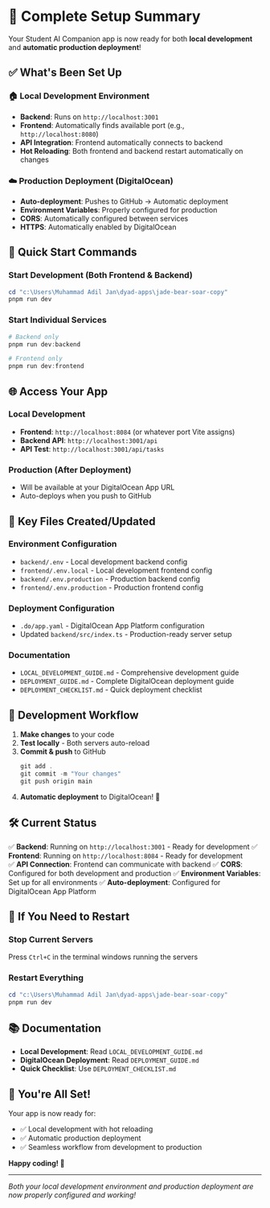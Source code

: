 # 🚀 Complete Setup Summary

Your Student AI Companion app is now ready for both **local development** and **automatic production deployment**!

## ✅ What's Been Set Up

### 🏠 Local Development Environment
- **Backend**: Runs on `http://localhost:3001`
- **Frontend**: Automatically finds available port (e.g., `http://localhost:8080`)
- **API Integration**: Frontend automatically connects to backend
- **Hot Reloading**: Both frontend and backend restart automatically on changes

### ☁️ Production Deployment (DigitalOcean)
- **Auto-deployment**: Pushes to GitHub → Automatic deployment
- **Environment Variables**: Properly configured for production
- **CORS**: Automatically configured between services
- **HTTPS**: Automatically enabled by DigitalOcean

## 🎯 Quick Start Commands

### Start Development (Both Frontend & Backend)
```powershell
cd "c:\Users\Muhammad Adil Jan\dyad-apps\jade-bear-soar-copy"
pnpm run dev
```

### Start Individual Services
```powershell
# Backend only
pnpm run dev:backend

# Frontend only  
pnpm run dev:frontend
```

## 🌐 Access Your App

### Local Development
- **Frontend**: `http://localhost:8084` (or whatever port Vite assigns)
- **Backend API**: `http://localhost:3001/api`
- **API Test**: `http://localhost:3001/api/tasks`

### Production (After Deployment)
- Will be available at your DigitalOcean App URL
- Auto-deploys when you push to GitHub

## 📁 Key Files Created/Updated

### Environment Configuration
- `backend/.env` - Local development backend config
- `frontend/.env.local` - Local development frontend config
- `backend/.env.production` - Production backend config
- `frontend/.env.production` - Production frontend config

### Deployment Configuration
- `.do/app.yaml` - DigitalOcean App Platform configuration
- Updated `backend/src/index.ts` - Production-ready server setup

### Documentation
- `LOCAL_DEVELOPMENT_GUIDE.md` - Comprehensive development guide
- `DEPLOYMENT_GUIDE.md` - Complete DigitalOcean deployment guide
- `DEPLOYMENT_CHECKLIST.md` - Quick deployment checklist

## 🔄 Development Workflow

1. **Make changes** to your code
2. **Test locally** - Both servers auto-reload
3. **Commit & push** to GitHub
   ```powershell
   git add .
   git commit -m "Your changes"
   git push origin main
   ```
4. **Automatic deployment** to DigitalOcean! 🎉

## 🛠️ Current Status

✅ **Backend**: Running on `http://localhost:3001` - Ready for development
✅ **Frontend**: Running on `http://localhost:8084` - Ready for development  
✅ **API Connection**: Frontend can communicate with backend
✅ **CORS**: Configured for both development and production
✅ **Environment Variables**: Set up for all environments
✅ **Auto-deployment**: Configured for DigitalOcean App Platform

## 🔧 If You Need to Restart

### Stop Current Servers
Press `Ctrl+C` in the terminal windows running the servers

### Restart Everything
```powershell
cd "c:\Users\Muhammad Adil Jan\dyad-apps\jade-bear-soar-copy"
pnpm run dev
```

## 📚 Documentation

- **Local Development**: Read `LOCAL_DEVELOPMENT_GUIDE.md`
- **DigitalOcean Deployment**: Read `DEPLOYMENT_GUIDE.md`
- **Quick Checklist**: Use `DEPLOYMENT_CHECKLIST.md`

## 🎉 You're All Set!

Your app is now ready for:
- ✅ Local development with hot reloading
- ✅ Automatic production deployment
- ✅ Seamless workflow from development to production

**Happy coding! 🚀**

---

*Both your local development environment and production deployment are now properly configured and working!*
